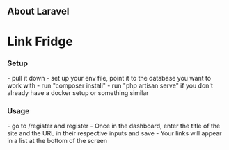 
## About Laravel

<h1>Link Fridge</h1>

<h3>Setup</h3>
- pull it down
- set up your env file, point it to the database you want to work with
- run "composer install"
- run "php artisan serve" if you don't already have a docker setup or something similar

<h3>Usage</h3>
- go to /register and register
- Once in the dashboard, enter the title of the site and the URL in their respective inputs and save
- Your links will appear in a list at the bottom of the screen


